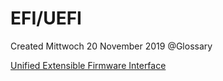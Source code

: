 # EFI/UEFI
Created Mittwoch 20 November 2019
@Glossary

[Unified Extensible Firmware Interface](https://en.wikipedia.org/wiki/Unified%20Extensible%20Firmware%20Interface)

